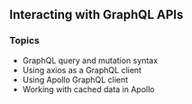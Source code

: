 ## Interacting with GraphQL APIs

### Topics

- GraphQL query and mutation syntax
- Using axios as a GraphQL client
- Using Apollo GraphQL client
- Working with cached data in Apollo
